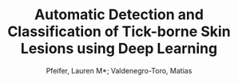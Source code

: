 ---
paperId: 34
author: Pfeifer, Lauren M*; Valdenegro-Toro, Matias
title: Automatic Detection and Classification of Tick-borne Skin Lesions using Deep Learning
pdf: Pfeifer_ValdenegroToro_ShortPres_34.pdf
poster: Pfeifer_ValdenegroToro_ShortPres_34.png
alt: --
type: Poster
topic: Deep Learning
link: --
conference: neurips
year: 2020
tags: neurips-2020
---